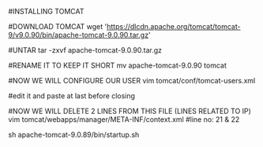 #INSTALLING TOMCAT

#DOWNLOAD TOMCAT
wget 'https://dlcdn.apache.org/tomcat/tomcat-9/v9.0.90/bin/apache-tomcat-9.0.90.tar.gz'

#UNTAR 
tar -zxvf apache-tomcat-9.0.90.tar.gz

#RENAME IT TO KEEP IT SHORT
mv apache-tomcat-9.0.90 tomcat

#NOW WE WILL CONFIGURE OUR USER
vim tomcat/conf/tomcat-users.xml

#edit it and paste at last before </tomcat-users> closing
<role rolename="manager-gui"/>
<role rolename="manager-script"/>
<user username="tomcat" password="anyuwant" roles="manager-gui, manager-script"/>

#NOW WE WILL DELETE 2 LINES FROM THIS FILE  (LINES RELATED TO IP)
vim tomcat/webapps/manager/META-INF/context.xml
#line no: 21 & 22

sh apache-tomcat-9.0.89/bin/startup.sh
